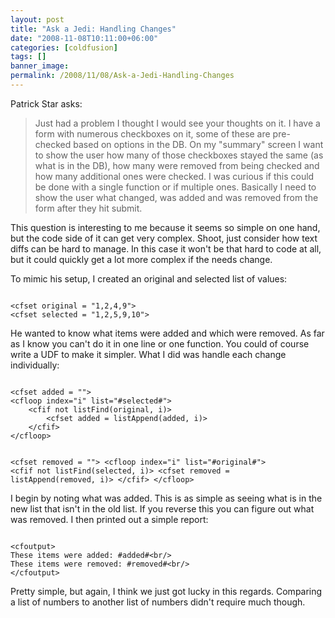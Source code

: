 ```yaml
---
layout: post
title: "Ask a Jedi: Handling Changes"
date: "2008-11-08T10:11:00+06:00"
categories: [coldfusion]
tags: []
banner_image: 
permalink: /2008/11/08/Ask-a-Jedi-Handling-Changes
---
```


Patrick Star asks:

<blockquote>
<p>
Just had a problem I thought I would see your thoughts on it. I have a form with numerous checkboxes on it, some of these are pre-checked based on options in the DB. On my "summary" screen I want to show the user how many of those checkboxes stayed the same (as what is in the DB), how many were removed from being checked and how many additional ones were checked. I was curious if this could be done with a single function or if multiple ones. Basically I need to show the user what changed, was added and was removed from the form after they hit submit.
</p>
</blockquote>
<!--more-->
This question is interesting to me because it seems so simple on one hand, but the code side of it can get very complex. Shoot, just consider how text diffs can be hard to manage. In this case it won't be that hard to code at all, but it could quickly get a lot more complex if the needs change. 

To mimic his setup, I created an original and selected list of values:

<code>
&lt;cfset original = "1,2,4,9"&gt;
&lt;cfset selected = "1,2,5,9,10"&gt;
</code>

He wanted to know what items were added and which were removed. As far as I know you can't do it in one line or one function. You could of course write a UDF to make it simpler. What I did was handle each change individually:

<code>
&lt;cfset added = ""&gt;
&lt;cfloop index="i" list="#selected#"&gt;
	&lt;cfif not listFind(original, i)&gt;
		&lt;cfset added = listAppend(added, i)&gt;
	&lt;/cfif&gt;
&lt;/cfloop&gt;

&lt;cfset removed = ""&gt;
&lt;cfloop index="i" list="#original#"&gt;
	&lt;cfif not listFind(selected, i)&gt;
		&lt;cfset removed = listAppend(removed, i)&gt;
	&lt;/cfif&gt;
&lt;/cfloop&gt;
</code>

I begin by noting what was added. This is as simple as seeing what is in the new list that isn't in the old list. If you reverse this you can figure out what was removed. I then printed out a simple report:

<code>
&lt;cfoutput&gt;
These items were added: #added#&lt;br/&gt;
These items were removed: #removed#&lt;br/&gt;
&lt;/cfoutput&gt;
</code>

Pretty simple, but again, I think we just got lucky in this regards. Comparing a list of numbers to another list of numbers didn't require much though.